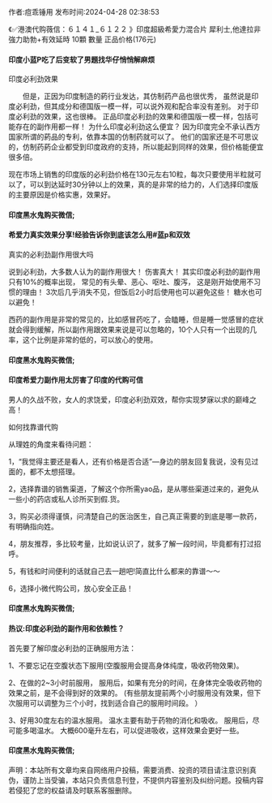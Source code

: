 <p>作者:痘乖锤用 发布时间:2024-04-28 02:38:53</p>
<p>《✅港澳代购薇信：６１４１_６１２２ 》印度超級希愛力混合片 犀利士,他達拉非 強力助勃+有效延時 10顆 數量 正品价格(176元) </p>
									<h4>印度小蓝P吃了后变软了男題找华仔悄悄解麻烦</h4><p>印度必利劲效果</p><p>　　但是，正因为印度制造的葯行业发达，其仿制药产品也很优秀， 虽然说是印度必利劲，但其成分和德国版一模一样，可以说外观和配合率没有差别。 对于印度必利劲的效果，这也很棒。 正品印度必利劲的效果和德国版一模一样，包括可能存在的副作用都一样！ 为什么印度必利劲这么便宜？ 因为印度完全不承认西方国家所谓的葯品的专利，依靠本国的仿制药就可以了。 他们的国家还是不可思议的，仿制药葯企业都受到印度政府的支持，所以能起到同样的效果，但价格能便宜很多倍。</p><p>  现在市场上销售的印度版的必利劲价格在130元左右10粒，每次只要使用半粒就可以了，可以到达延时30分钟以上的效果，真的是非常的给力的，人们选择印度版的主要原因是价格实惠，效果好。</p><p></p><h4>	印度黑水鬼购买微信;</h4><p></p><h4>希爱力真实效果分享!经验告诉你到底该怎么用#蓝p和双效</h4><p>真实的必利劲副作用很大吗</p><p> 说到必利劲，大多数人认为的副作用很大！ 伤害真大！ 其实印度必利劲的副作用只有10%的概率出现， 常见的有头晕、恶心、呕吐、腹泻， 这是刚开始使用不习惯的理由！ 3次后几乎消失不见，但饭后2小时后使用也可以避免这些！ 糖水也可以避免！</p><p> 西药的副作用是非常的常见的，比如感冒药吃了，会瞌睡，但是睡一觉感冒的症状就会得到缓解，所以副作用跟效果来说是可以忽略的，10个人只有一个出现的几率，这个比例是非常的低的，可以放心的使用。</p><p></p><h4>	印度黑水鬼购买微信;</h4><p></p><h4>印度希爱力副作用太厉害了印度的代购可信</h4><p>男人的久战不败，女人的求饶爱，印度必利劲双效，帮你实现梦寐以求的巅峰之高！</p><p>如何找靠谱代购</p><p>从理姓的角度来看待问题：</p><p>1，“我觉得主要还是看人，还有价格是否合适”—身边的朋友回复我说，没有见过面的，都不太想搭理。</p><p>2，选择靠谱的销售渠道，了解这个你所需yao品，是从哪些渠道过来的，避免从一些小的药店或私人诊所买到假.货。</p><p>3，购买必须得谨慎，问清楚自己的医治医生，自己真正需要的到底是哪一款药，有明确指向姓。</p><p>4，朋友推荐，多比较考量，比如说认识了，就多了解一段时间，毕竟都有打过招呼。</p><p>5，有钱和时间便利的话就自己去一趟吧!简直比什么都来的靠谱～～</p><p>6，选择小微代购公司，放心安全正品！</p><p></p><h4>	印度黑水鬼购买微信;</h4><p></p><h4>热议:印度必利劲的副作用和依赖性？</h4><p>首先要了解印度必利劲的正确服用方法：</p><p> 1、不要忘记在空腹状态下服用(空腹服用会提高身体纯度，吸收药物效果)。</p><p> 2、在做的2~3小时前服用， 服用后，如果有充分的时间，在身体完全吸收药物的效果之前，是不会得到好的效果的。 (有些朋友提前两个小时服用没有效果，但下次服用可以调整为三个小时，找到适合自己的服用时间段。 ）</p><p> 3、好用30度左右的温水服用。 温水主要有助于药物的消化和吸收。 服用后，尽可能多喝温水。 大概600毫升左右，可以促进吸收，这样效果会更好一些。</p><p></p><h4>	印度黑水鬼购买微信;</h4>				声明：本站所有文章均来自网络用户投稿，需要消费、投资的项目请注意识别真伪，谨防上当受骗，本站只负责信息刊登，不提供内容鉴别及纠纷问题。投稿内容若侵犯了您的权益请及时联系客服删除。				
